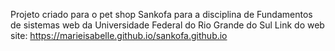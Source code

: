 Projeto criado para o pet shop Sankofa para a disciplina de Fundamentos de sistemas web da Universidade Federal do Rio Grande do Sul
Link do web site: https://marieisabelle.github.io/sankofa.github.io
